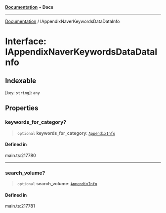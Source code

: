 [**Documentation**](../README.md) • **Docs**

***

[Documentation](../globals.md) / IAppendixNaverKeywordsDataDataInfo

# Interface: IAppendixNaverKeywordsDataDataInfo

## Indexable

 \[`key`: `string`\]: `any`

## Properties

### keywords\_for\_category?

> `optional` **keywords\_for\_category**: [`AppendixInfo`](../classes/AppendixInfo.md)

#### Defined in

main.ts:217780

***

### search\_volume?

> `optional` **search\_volume**: [`AppendixInfo`](../classes/AppendixInfo.md)

#### Defined in

main.ts:217781

